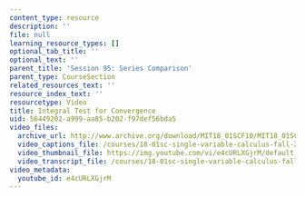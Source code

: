 ```yaml
---
content_type: resource
description: ''
file: null
learning_resource_types: []
optional_tab_title: ''
optional_text: ''
parent_title: 'Session 95: Series Comparison'
parent_type: CourseSection
related_resources_text: ''
resource_index_text: ''
resourcetype: Video
title: Integral Test for Convergence
uid: 56449202-a999-aa85-b202-f97def56bda5
video_files:
  archive_url: http://www.archive.org/download/MIT18_01SCF10/MIT18_01SCF10Rec_75_300k.mp4
  video_captions_file: /courses/18-01sc-single-variable-calculus-fall-2010/696fb7e5d4335eb1aabe307a4bf0acc6_e4cURLXGjrM.vtt
  video_thumbnail_file: https://img.youtube.com/vi/e4cURLXGjrM/default.jpg
  video_transcript_file: /courses/18-01sc-single-variable-calculus-fall-2010/ceeb60912f3f18dde3428f87c512929f_e4cURLXGjrM.pdf
video_metadata:
  youtube_id: e4cURLXGjrM
---
```

